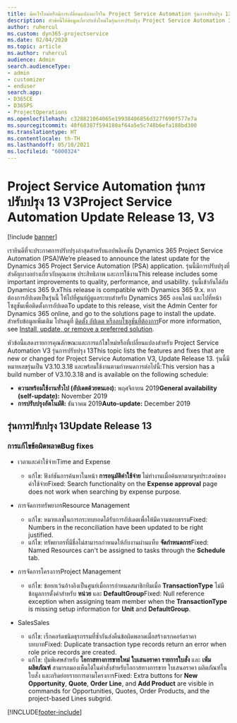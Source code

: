 ```yaml
---
title: มีอะไรใหม่หรือมีการเปลี่ยนแปลงอะไรใน Project Service Automation รุ่นการปรับปรุง 13 V3
description: หัวข้อนี้ให้ข้อมูลเกี่ยวกับสิ่งใหม่ในรุ่นการปรับปรุง Project Service Automation 13 V3
author: ruhercul
ms.custom: dyn365-projectservice
ms.date: 02/04/2020
ms.topic: article
ms.author: ruhercul
audience: Admin
search.audienceType:
- admin
- customizer
- enduser
search.app:
- D365CE
- D365PS
- ProjectOperations
ms.openlocfilehash: c328821064065e19938406856d327f690f577e7a
ms.sourcegitcommit: 40f68387f594180af64a5e5c748b6efa188bd300
ms.translationtype: HT
ms.contentlocale: th-TH
ms.lasthandoff: 05/10/2021
ms.locfileid: "6000324"
---
```

# <a name="project-service-automation-update-release-13-v3"></a><span data-ttu-id="a6814-103">Project Service Automation รุ่นการปรับปรุง 13 V3</span><span class="sxs-lookup"><span data-stu-id="a6814-103">Project Service Automation Update Release 13, V3</span></span>

[!include [banner](../includes/psa-now-project-operations.md)]

<span data-ttu-id="a6814-104">เรายินดีที่จะประกาศการปรับปรุงล่าสุดสำหรับแอปพลิเคชัน Dynamics 365 Project Service Automation (PSA)</span><span class="sxs-lookup"><span data-stu-id="a6814-104">We’re pleased to announce the latest update for the Dynamics 365 Project Service Automation (PSA) application.</span></span> <span data-ttu-id="a6814-105">รุ่นนี้มีการปรับปรุงที่สำคัญบางอย่างเกี่ยวกับคุณภาพ ประสิทธิภาพ และการใช้งาน</span><span class="sxs-lookup"><span data-stu-id="a6814-105">This release includes some important improvements to quality, performance, and usability.</span></span> <span data-ttu-id="a6814-106">รุ่นนี้เข้ากันได้กับ Dynamics 365 9.x</span><span class="sxs-lookup"><span data-stu-id="a6814-106">This release is compatible with Dynamics 365 9.x.</span></span> <span data-ttu-id="a6814-107">หากต้องการอัปเดตเป็นรุ่นนี้ ให้ไปที่ศูนย์ผู้ดูแลระบบสำหรับ Dynamics 365 ออนไลน์ และไปที่หน้าโซลูชันเพื่อติดตั้งการอัปเดต</span><span class="sxs-lookup"><span data-stu-id="a6814-107">To update to this release, visit the Admin Center for Dynamics 365 online, and go to the solutions page to install the update.</span></span> <span data-ttu-id="a6814-108">สำหรับข้อมูลเพิ่มเติม โปรดดูที่ [ติดตั้ง อัปเดต หรือลบโซลูชันที่ต้องการ](/power-platform/admin/install-remove-preferred-solution)</span><span class="sxs-lookup"><span data-stu-id="a6814-108">For more information, see [Install, update, or remove a preferred solution](/power-platform/admin/install-remove-preferred-solution).</span></span>

<span data-ttu-id="a6814-109">หัวข้อนี้แสดงรายการคุณลักษณะและการแก้ไขใหม่หรือที่เปลี่ยนแปลงสำหรับ Project Service Automation V3 รุ่นการปรับปรุง 13</span><span class="sxs-lookup"><span data-stu-id="a6814-109">This topic lists the features and fixes that are new or changed for Project Service Automation V3, Update Release 13.</span></span> <span data-ttu-id="a6814-110">รุ่นนี้มีหมายเลขรุ่นเป็น V3.10.3.18 และพร้อมใช้งานตามกำหนดการต่อไปนี้:</span><span class="sxs-lookup"><span data-stu-id="a6814-110">This version has a build number of V3.10.3.18 and is available on the following schedule:</span></span>

- <span data-ttu-id="a6814-111">**ความพร้อมใช้งานทั่วไป (อัปเดตด้วยตนเอง):** พฤศจิกายน 2019</span><span class="sxs-lookup"><span data-stu-id="a6814-111">**General availability (self-update):** November 2019</span></span>
- <span data-ttu-id="a6814-112">**การปรับปรุงอัตโนมัติ:** ธันวาคม 2019</span><span class="sxs-lookup"><span data-stu-id="a6814-112">**Auto-update:** December 2019</span></span>


## <a name="update-release-13"></a><span data-ttu-id="a6814-113">รุ่นการปรับปรุง 13</span><span class="sxs-lookup"><span data-stu-id="a6814-113">Update Release 13</span></span> 

### <a name="bug-fixes"></a><span data-ttu-id="a6814-114">การแก้ไขข้อผิดพลาด</span><span class="sxs-lookup"><span data-stu-id="a6814-114">Bug fixes</span></span>

- <span data-ttu-id="a6814-115">เวลาและค่าใช้จ่าย</span><span class="sxs-lookup"><span data-stu-id="a6814-115">Time and Expense</span></span>

     - <span data-ttu-id="a6814-116">แก้ไข: ฟังก์ชันการค้นหาในหน้า **การอนุมัติค่าใช้จ่าย** ไม่ทำงานเมื่อค้นหาตามจุดประสงค์ของค่าใช้จ่าย</span><span class="sxs-lookup"><span data-stu-id="a6814-116">Fixed: Search functionality on the **Expense approval** page does not work when searching by expense purpose.</span></span>

- <span data-ttu-id="a6814-117">การจัดการทรัพยากร</span><span class="sxs-lookup"><span data-stu-id="a6814-117">Resource Management</span></span>

     - <span data-ttu-id="a6814-118">แก้ไข: หมายเลขในการกระทบยอดได้รับการอัปเดตเพื่อให้มีความชอบธรรม</span><span class="sxs-lookup"><span data-stu-id="a6814-118">Fixed: Numbers in the reconciliation have been updated to be right justified.</span></span>
     - <span data-ttu-id="a6814-119">แก้ไข: ทรัพยากรที่มีชื่อไม่สามารถกำหนดให้กับงานผ่านแท็บ **จัดกำหนดการ**</span><span class="sxs-lookup"><span data-stu-id="a6814-119">Fixed: Named Resources can't be assigned to tasks through the **Schedule** tab.</span></span>

- <span data-ttu-id="a6814-120">การจัดการโครงการ</span><span class="sxs-lookup"><span data-stu-id="a6814-120">Project Management</span></span>

     - <span data-ttu-id="a6814-121">แก้ไข: ข้อยกเว้นอ้างอิงเป็นศูนย์เมื่อการกำหนดสมาชิกทีมเมื่อ **TransactionType** ไม่มีข้อมูลการตั้งค่าสำหรับ **หน่วย** และ **DefaultGroup**</span><span class="sxs-lookup"><span data-stu-id="a6814-121">Fixed: Null reference exception when assigning team member when the **TransactionType** is missing setup information for **Unit** and **DefaultGroup**.</span></span>

- <span data-ttu-id="a6814-122">Sales</span><span class="sxs-lookup"><span data-stu-id="a6814-122">Sales</span></span>

     - <span data-ttu-id="a6814-123">แก้ไข: เร็กคอร์ดชนิดธุรกรรมที่ซ้ำกันส่งคืนข้อผิดพลาดเมื่อสร้างเรกคอร์ดราคาบทบาท</span><span class="sxs-lookup"><span data-stu-id="a6814-123">Fixed: Duplicate transaction type records return an error when role price records are created.</span></span>
     - <span data-ttu-id="a6814-124">แก้ไข: ปุ่มพิเศษสำหรับ **โอกาสทางการขายใหม่** **ใบเสนอราคา** **รายการใบสั่ง** และ **เพิ่มผลิตภัณฑ์** สามารถมองเห็นได้ในคำสั่งสำหรับโอกาสทางการขาย ใบเสนอราคา ผลิตภัณฑ์ในใบสั่ง และกริดย่อยรายการตามโครงการ</span><span class="sxs-lookup"><span data-stu-id="a6814-124">Fixed: Extra buttons for **New Opportunity**, **Quote**, **Order Line**, and **Add Product** are visible in commands for Opportunities, Quotes, Order Products, and the project-based Lines subgrid.</span></span>




[!INCLUDE[footer-include](../includes/footer-banner.md)]